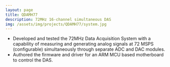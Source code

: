 ```yaml
---
layout: page
title: QDAMH77
description: 72MHz 16-channel simultaneous DAS
img: /assets/img/projects/QDAMH77/system.jpg
---
```

- Developed and tested the 72MHz Data Acquisition System with a
  capability of measuring and generating analog signals at
  72 MSPS (configurable) simultaneously through separate ADC and
  DAC modules.
- Authored the firmware and driver for an ARM MCU based motherboard
  to control the DAS.
